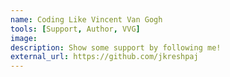 ```yaml
---
name: Coding Like Vincent Van Gogh
tools: [Support, Author, VVG]
image:
description: Show some support by following me!
external_url: https://github.com/jkreshpaj
---
```

